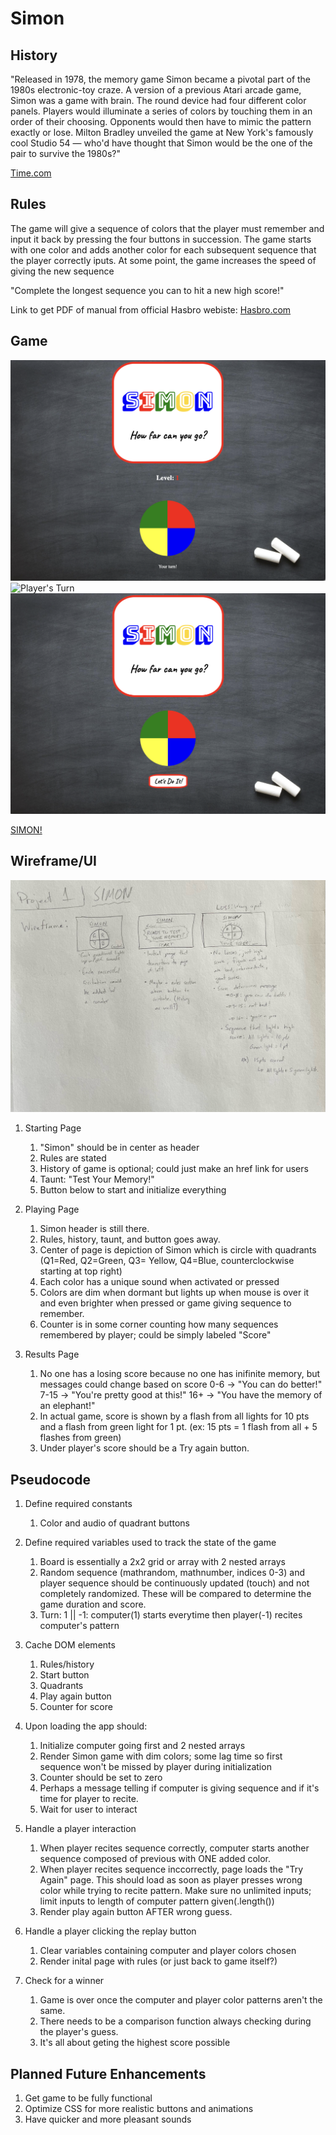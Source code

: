 # Simon

## History
"Released in 1978, the memory game Simon became a pivotal part of the 1980s electronic-toy craze. A version of a previous Atari arcade game, Simon was a game with brain. The round device had four different color panels. Players would illuminate a series of colors by touching them in an order of their choosing. Opponents would then have to mimic the pattern exactly or lose. Milton Bradley unveiled the game at New York's famously cool Studio 54 — who'd have thought that Simon would be the one of the pair to survive the 1980s?"

[Time.com](https://content.time.com/time/specials/packages/article/0,28804,2049243_2048657_2049188,00.html) 


## Rules
The game will give a sequence of colors that the player must remember and input it back by pressing the four buttons in succession. The game starts with one color and adds another color for each subsequent sequence that the player correctly iputs. At some point, the game increases the speed of giving the new sequence

"Complete the longest sequence you can to hit a new high score!"

Link to get PDF of manual from official Hasbro webiste:
[Hasbro.com](https://instructions.hasbro.com/en-us/instruction/simon-game)

## Game

![First Page](/Assets/first-page.png)
![Player's Turn](/Assets/payer-turn.png)
![Computer Animation](/Assets/computer-animation.png)

[SIMON!](http://127.0.0.1:5500/zindex.html)

## Wireframe/UI

![Simon Wireframe](/Assets/simon-wireframe.jpeg)

1) Starting Page
    1) "Simon" should be in center as header
    2) Rules are stated
    3) History of game is optional; could just make an href link for users
    4) Taunt: "Test Your Memory!"
    5) Button below to start and initialize everything

2) Playing Page
    1) Simon header is still there.
    2) Rules, history, taunt, and button goes away.
    3) Center of page is depiction of Simon which is circle with quadrants (Q1=Red, Q2=Green, Q3= Yellow, Q4=Blue, counterclockwise starting at top right)
    4) Each color has a unique sound when activated or pressed
    5) Colors are dim when dormant but lights up when mouse is over it and even brighter when pressed or game giving sequence to remember.
    6) Counter is in some corner counting how many sequences remembered by player; could be simply labeled "Score"

3) Results Page
    1) No one has a losing score because no one has inifinite memory, but messages could change based on score 
        0-6 -> "You can do better!"
        7-15 -> "You're pretty good at this!"
        16+ -> "You have the memory of an elephant!"
    2) In actual game, score is shown by a flash from all lights for 10 pts and a flash from green light for 1 pt. (ex: 15 pts = 1 flash from all + 5 flashes from green)
    3) Under player's score should be a Try again button.


## Pseudocode
1) Define required constants
    1) Color and audio of quadrant buttons

2) Define required variables used to track the state of the game
    1) Board is essentially a 2x2 grid or array with 2 nested arrays
    2) Random sequence (mathrandom, mathnumber, indices 0-3) and player sequence should be continuously updated (touch) and not completely randomized. These will be compared to determine the game duration and score.
    3) Turn: 1 || -1: computer(1) starts everytime then player(-1) recites computer's pattern

3) Cache DOM elements
    1) Rules/history
    2) Start button
    3) Quadrants 
    4) Play again button
    5) Counter for score 

4) Upon loading the app should:
    1) Initialize computer going first and 2 nested arrays
    2) Render Simon game with dim colors; some lag time so first sequence won't be missed by player during initialization
    3) Counter should be set to zero
    4) Perhaps a message telling if computer is giving sequence and if it's time for player to recite.
    5) Wait for user to interact


5) Handle a player interaction
    1) When player recites sequence correctly, computer starts another sequence composed of previous with ONE added color.
    2) When player recites sequence inccorrectly, page loads the "Try Again" page. This should load as soon as player presses wrong color while trying to recite pattern. Make sure no unlimited inputs; limit inputs to length of computer pattern given(.length())
    3) Render play again button AFTER wrong guess.

6) Handle a player clicking the replay button
    1) Clear variables containing computer and player colors chosen
    2) Render inital page with rules (or just back to game itself?)

7) Check for a winner
    1) Game is over once the computer and player color patterns aren't the same. 
    2) There needs to be a comparison function always checking during the player's guess.
    2) It's all about geting the highest score possible

## Planned Future Enhancements
1) Get game to be fully functional
2) Optimize CSS for more realistic buttons and animations
3) Have quicker and more pleasant sounds
